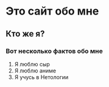 # Это сайт обо мне
## Кто же я?
### Вот несколько фактов обо мне
1. Я люблю сыр
2. Я люблю аниме
3. Я учусь в Нетологии